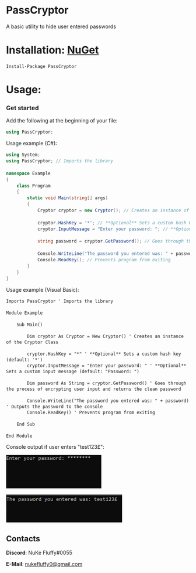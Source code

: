 # PassCryptor
A basic utility to hide user entered passwords

# Installation: [NuGet](https://www.nuget.org/)
```
Install-Package PassCryptor
```
# Usage:
### Get started
Add the following at the beginning of your file:
```csharp
using PassCryptor;
```
Usage example (C#):
```csharp
using System;
using PassCryptor; // Imports the library

namespace Example
{
    class Program
    {
        static void Main(string[] args)
        {
            Cryptor cryptor = new Cryptor(); // Creates an instance of the Cryptor Class
            
            cryptor.HashKey = '*'; // **Optional** Sets a custom hash key (default: '*')
            cryptor.InputMessage = "Enter your password: "; // **Optional** Sets a custom input message (default: "Password: ")
            
            string password = cryptor.GetPassword(); // Goes through the process of encrypting user input and returns the clean password
            
            Console.WriteLine("The password you entered was: " + password); // Outputs the password to the console
            Console.ReadKey(); // Prevents program from exiting
        }
    }
}
```
Usage example (Visual Basic):
```visualbasic
Imports PassCryptor ' Imports the library

Module Example

    Sub Main()

        Dim cryptor As Cryptor = New Cryptor() ' Creates an instance of the Cryptor Class

        cryptor.HashKey = "*" ' **Optional** Sets a custom hash key (default: '*')
        cryptor.InputMessage = "Enter your password: " ' **Optional** Sets a custom input message (default: "Password: ")

        Dim password As String = cryptor.GetPassword() ' Goes through the process of encrypting user input and returns the clean password

        Console.WriteLine("The password you entered was: " + password) ' Outputs the password to the console
        Console.ReadKey() ' Prevents program from exiting

    End Sub

End Module
```
Console output if user enters "test123£":

![ExampleBefore](exampleBefore.png)

![ExampleAfter](exampleAfter.png)


## Contacts
**Discord**: NuKe Fluffy#0055

**E-Mail**: nukefluffy0@gmail.com
